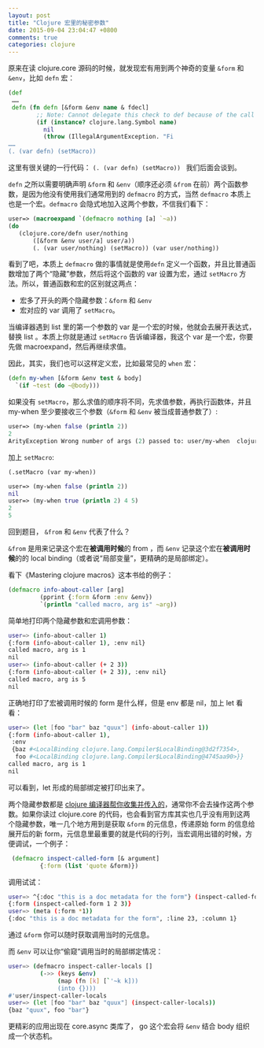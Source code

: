 ```yaml
---
layout: post
title: "Clojure 宏里的秘密参数"
date: 2015-09-04 23:04:47 +0800
comments: true
categories: clojure
---
```


原来在读 clojure.core 源码的时候，就发现宏有用到两个神奇的变量 `&form` 和  `&env`，比如 `defn` 宏：

```clojure
(def 
 ……
 defn (fn defn [&form &env name & fdecl]
        ;; Note: Cannot delegate this check to def because of the call to (with-meta name ..)
        (if (instance? clojure.lang.Symbol name)
          nil
          (throw (IllegalArgumentException. "Fi
……    
(. (var defn) (setMacro))      
```         

这里有很关键的一行代码： `(. (var defn) (setMacro)) ` 我们后面会谈到。

`defn` 之所以需要明确声明 `&form` 和  `&env`（顺序还必须 `&from` 在前）两个函数参数，是因为他没有使用我们通常用到的 `defmacro` 的方式，当然 `defmacro` 本质上也是一个宏。`defmacro` 会隐式地加入这两个参数，不信我们看下：

```clojure
user=> (macroexpand `(defmacro nothing [a] `~a))
(do 
   (clojure.core/defn user/nothing 
       ([&form &env user/a] user/a)) 
       (. (var user/nothing) (setMacro)) (var user/nothing))
```

看到了吧，本质上 `defmacro` 做的事情就是使用`defn` 定义一个函数，并且比普通函数增加了两个“隐藏”参数，然后将这个函数的 var 设置为宏，通过 `setMacro` 方法。所以，普通函数和宏的区别就这两点：

* 宏多了开头的两个隐藏参数：`&form` 和  `&env`
* 宏对应的 var 调用了 `setMacro`。

当编译器遇到 list 里的第一个参数的 var 是一个宏的时候，他就会去展开表达式，替换 list 。本质上你就是通过 `setMacro` 告诉编译器，我这个 var 是一个宏，你要先做 macroexpand，然后再继续求值。

因此，其实，我们也可以这样定义宏，比如最常见的 `when` 宏：

```clojure
(defn my-when [&form &env test & body]
  `(if ~test (do ~@body)))
```

如果没有 `setMacro`，那么求值的顺序将不同，先求值参数，再执行函数体，并且 my-when 至少要接收三个参数（`&form` 和  `&env` 被当成普通参数了）:

```clojure
user=> (my-when false (println 2))
2
ArityException Wrong number of args (2) passed to: user/my-when  clojure.lang.AFn.throwArity (AFn.java:429)
```

加上 `setMacro`:

```clojure
(.setMacro (var my-when))

user=> (my-when false (println 2))
nil
user=> (my-when true (println 2) 4 5)
2
5
```

回到题目， `&from` 和 `&env` 代表了什么？

`&from` 是用来记录这个宏在**被调用时候**的 from ，而 `&env` 记录这个宏在**被调用时候**的的 local binding（或者说“局部变量”，更精确的是局部绑定）。

看下《Mastering clojure macros》这本书给的例子：

```clojure
(defmacro info-about-caller [arg]
         (pprint {:form &form :env &env})
         `(println "called macro, arg is" ~arg))
```

简单地打印两个隐藏参数和宏调用参数：

```sh
user=> (info-about-caller 1)
{:form (info-about-caller 1), :env nil}
called macro, arg is 1
nil
user=> (info-about-caller (+ 2 3))
{:form (info-about-caller (+ 2 3)), :env nil}
called macro, arg is 5
nil
```

正确地打印了宏被调用时候的 form 是什么样，但是 env 都是 nil，加上 let 看看：

```sh
user=> (let [foo "bar" baz "quux"] (info-about-caller 1))
{:form (info-about-caller 1),
 :env
 {baz #<LocalBinding clojure.lang.Compiler$LocalBinding@3d2f7354>,
  foo #<LocalBinding clojure.lang.Compiler$LocalBinding@4745aa90>}}
called macro, arg is 1
nil
```

可以看到，let 形成的局部绑定被打印出来了。

两个隐藏参数都是 [clojure 编译器帮你收集并传入的](https://github.com/clojure/clojure/blob/master/src/jvm/clojure/lang/Compiler.java#L6778-L6783)，通常你不会去操作这两个参数。如果你读过 clojure.core 的代码，也会看到官方库其实也几乎没有用到这两个隐藏参数，唯一几个地方用到是获取 `&form` 的元信息，传递原始 form 的信息给展开后的新 form，元信息里最重要的就是代码的行列，当宏调用出错的时候，方便调试，一个例子：

```clojure
 (defmacro inspect-called-form [& argument]
         {:form (list 'quote &form)})
```

调用试试：

```sh
user=> ^{:doc "this is a doc metadata for the form"} (inspect-called-form 1 2 3)
{:form (inspect-called-form 1 2 3)}
user=> (meta (:form *1))
{:doc "this is a doc metadata for the form", :line 23, :column 1}
```

通过 `&form` 你可以随时获取调用当时的元信息。

而 `&env` 可以让你“偷窥”调用当时的局部绑定情况：

```sh
user=> (defmacro inspect-caller-locals []
         (->> (keys &env)
              (map (fn [k] [`'~k k]))
              (into {})))
#'user/inspect-caller-locals
user=> (let [foo "bar" baz "quux"] (inspect-caller-locals))
{baz "quux", foo "bar"}
```

更精彩的应用出现在 core.async 类库了， go 这个宏会将 `&env` 结合 body 组织成一个状态机。










